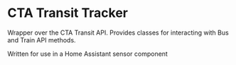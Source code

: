 # CTA Transit Tracker

Wrapper over the CTA Transit API.  Provides classes for interacting with Bus and Train API methods.

Written for use in a Home Assistant sensor component 
